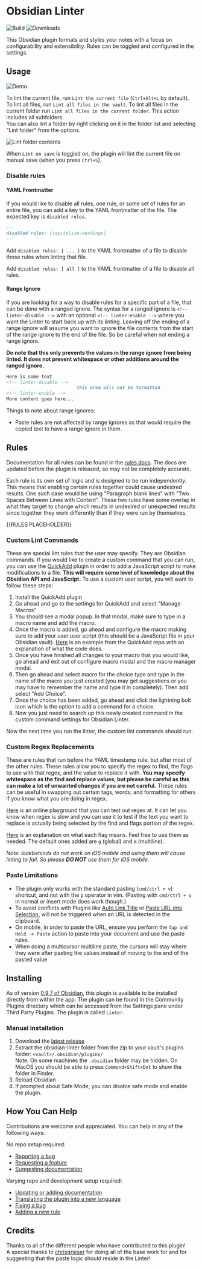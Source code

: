 # Obsidian Linter

![Build](https://github.com/platers/obsidian-linter/actions/workflows/main.yml/badge.svg)
![Downloads](https://img.shields.io/github/downloads/platers/obsidian-linter/total)

This Obsidian plugin formats and styles your notes with a focus on configurability and extensibility.
Rules can be toggled and configured in the settings.

## Usage

![Demo](docs/docs/assets/demo.gif)

To lint the current file, run `Lint the current file` (`Ctrl+Alt+L` by default).
To lint all files, run `Lint all files in the vault`.
To lint all files in the current folder run `Lint all files in the current folder`. This action includes all subfolders.  
You can also lint a folder by right clicking on it in the folder list and selecting "Lint folder" from the options.

![Lint folder contents](docs/docs/assets/lint-folder.png)

When `Lint on save` is toggled on, the plugin will lint the current file on manual save (when you press `Ctrl+S`).

### Disable rules

#### YAML Frontmatter

If you would like to disable all rules, one rule, or some set of rules for an entire file, you can add a key to the YAML frontmatter of the file. The expected key is `disabled rules`.

```markdown
---
disabled rules: [capitalize-headings]
---
```

Add `disabled rules: [ ... ]` to the YAML frontmatter of a file to disable those rules when linting that file.

Add `disabled rules: [ all ]` to the YAML frontmatter of a file to disable all rules.

#### Range Ignore

If you are looking for a way to disable rules for a specific part of a file, that can be done with a ranged ignore. The syntax for a ranged ignore is `<!-- linter-disable -->` with an optional `<!-- linter-enable -->` where you want the Linter to start back up with its linting.
Leaving off the ending of a range ignore will assume you want to ignore the file contents from the start of the range ignore to the end of the file. So be careful when not ending a range ignore.

**Do note that this only prevents the values in the range ignore from being linted. It does not prevent whitespace or other additions around the ranged ignore.**

``` markdown
Here is some text
<!-- linter-disable -->
                          This area will not be formatted
<!-- linter-enable -->
More content goes here...
```

Things to note about range ignores:
- Paste rules are not affected by range ignores as that would require the copied text to have a range ignore in them.

## Rules

Documentation for all rules can be found in the [rules docs](https://github.com/platers/obsidian-linter/blob/master/docs/rules.md). The docs are updated before the plugin is released, so may not be completely accurate.

Each rule is its own set of logic and is designed to be run independently. This means that enabling certain rules together could cause undesired results. One such case would be using "Paragraph blank lines" with "Two Spaces Between Lines with Content". These two rules have some overlap in what they target to change which results in undesired or unexpected results since together they work differently than if they were run by themselves.

{{RULES PLACEHOLDER}}

### Custom Lint Commands

These are special lint rules that the user may specify. They are Obsidian commands. If you would like to create a custom command that you can run, you can use the [QuickAdd](https://github.com/chhoumann/quickadd) plugin in order to add a JavaScript script to make modifications to a file. **This will require some level of knowledge about the Obsidian API and JavaScript.** To use a custom user script, you will want to follow these steps:

1. Install the QuickAdd plugin
2. Go ahead and go to the settings for QuickAdd and select "Manage Macros"
3. You should see a modal popup. In that modal, make sure to type in a macro name and add the macro.
4. Once the macro is added, go ahead and configure the macro making sure to add your user user script (this should be a JavaScript file in your Obsidian vault). [Here](https://github.com/chhoumann/quickadd/blob/master/docs/docs/Examples/Macro_LogBookToDailyJournal.md) is an example from the QuickAdd repo with an explanation of what the code does.
5. Once you have finished all changes to your macro that you would like, go ahead and exit out of configure macro modal and the macro manager modal.
6. Then go ahead and select macro for the choice type and type in the name of the macro you just created (you may get suggestions or you may have to remember the name and type it in completely). Then add select "Add Choice".
7. Once the choice has been added, go ahead and click the lightning bolt icon which is the option to add a command for a choice.
8. Now you just need to search up this newly created command in the custom command settings for Obsidian Linter.

Now the next time you run the linter, the custom lint commands should run.

### Custom Regex Replacements

These are rules that run before the YAML timestamp rule, but after most of the other rules. These rules allow you to specify
the regex to find, the flags to use with that regex, and the value to replace it with. **You may specify whitespace as
the find and replace values, but please be careful as this can make a lot of unwanted changes if you are not careful.**
These rules can be useful in swapping out certain tags, words, and formatting for others if you know what you are doing in regex.

[Here](https://regexr.com/) is an online playground that you can test out regex at. It can let you know when regex is slow and you can use it to test if the text you want to replace is actually being selected by the find and flags portion of the regex.

[Here](https://javascript.info/regexp-introduction#flags) is an explanation on what each flag means. Feel free to use them as needed. The default ones added are `g` (global) and `m` (multiline).

_Note: lookbehinds do not work on iOS mobile and using them will cause linting to fail. So please **DO NOT** use them for iOS mobile._

### Paste Limitations
- The plugin only works with the standard pasting (`cmd/ctrl + v`) shortcut, and not with the `p` operator in vim. (Pasting with `cmd/ctrl + v` in normal or insert mode does work though.)
- To avoid conflicts with Plugins like [Auto Link Title](https://obsidian.md/plugins?id=obsidian-auto-link-title) or [Paste URL into Selection](https://obsidian.md/plugins?id=url-into-selection), will not be triggered when an URL is detected in the clipboard.
- On mobile, in order to paste the URL, ensure you perform the `Tap and Hold -> Paste` action to paste into your document and use the paste rules.
- When doing a multicursor multiline paste, the cursors will stay where they were after pasting the values instead of moving to the end of the pasted value

## Installing

As of version [0.9.7 of Obsidian](https://forum.obsidian.md/t/obsidian-release-v0-9-7-insider-build/7628), this plugin is available to be installed directly from within the app. The plugin can be found in the Community Plugins directory which can be accessed from the Settings pane under Third Party Plugins. The plugin is called `Linter`.

### Manual installation

1. Download the [latest release](https://github.com/platers/obsidian-linter/releases/latest)
1. Extract the obsidian-linter folder from the zip to your vault's plugins folder: `<vault>/.obsidian/plugins/`  
Note: On some machines the `.obsidian` folder may be hidden. On MacOS you should be able to press `Command+Shift+Dot` to show the folder in Finder.
1. Reload Obsidian
1. If prompted about Safe Mode, you can disable safe mode and enable the plugin.

## How You Can Help

Contributions are welcome and appreciated. You can help in any of the following ways:

No repo setup required:
- [Reporting a bug](https://github.com/platers/obsidian-linter/issues/new?assignees=&labels=bug&template=bug_report.md&title=Bug%3A+)
- [Requesting a feature](https://github.com/platers/obsidian-linter/issues/new?assignees=&labels=rule+suggestion&template=feature_request.md&title=FR%3A+)
- [Suggesting documentation](https://github.com/platers/obsidian-linter/issues/new?assignees=&labels=documentation&template=documentation_request.md&title=Doc%3A+)

Varying repo and development setup required:
- [Updating or adding documentation](https://github.com/platers/obsidian-linter/blob/master/CONTRIBUTING.md#updating-documentation)
- [Translating the plugin into a new language](https://github.com/platers/obsidian-linter/blob/master/CONTRIBUTING.md#adding-translations-for-a-language)
- [Fixing a bug](https://github.com/platers/obsidian-linter/blob/master/CONTRIBUTING.md#bug-fixes)
- [Adding a new rule](https://github.com/platers/obsidian-linter/blob/master/CONTRIBUTING.md#adding-a-rule)

## Credits

Thanks to all of the different people who have contributed to this plugin!  
A special thanks to [chrisgrieser](https://github.com/chrisgrieser) for doing all of the base work for and for suggesting that the paste logic should reside in the Linter!

